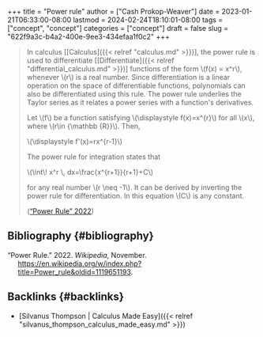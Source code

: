 +++
title = "Power rule"
author = ["Cash Prokop-Weaver"]
date = 2023-01-21T06:33:00-08:00
lastmod = 2024-02-24T18:10:01-08:00
tags = ["concept", "concept"]
categories = ["concept"]
draft = false
slug = "622f9a3c-b4a2-400e-9ee3-434efaa1f0c2"
+++

> In calculus [[Calculus]({{< relref "calculus.md" >}})], the power rule is used to differentiate [[Differentiate]({{< relref "differential_calculus.md" >}})] functions of the form \\(f(x) = x^r\\), whenever \\(r\\) is a real number. Since differentiation is a linear operation on the space of differentiable functions, polynomials can also be differentiated using this rule. The power rule underlies the Taylor series as it relates a power series with a function's derivatives.
>
> Let \\(f\\) be a function satisfying \\(\displaystyle f(x)=x^{r}\\) for all \\(x\\), where \\(r\in {\mathbb {R}}\\). Then,
>
> \\(\displaystyle f'(x)=rx^{r-1}\\)
>
> The power rule for integration states that
>
> \\(\int\\! x^r \\, dx=\frac{x^{r+1}}{r+1}+C\\)
>
> for any real number \\(r \neq -1\\). It can be derived by inverting the power rule for differentiation. In this equation \\(C\\) is any constant.
>
> (<a href="#citeproc_bib_item_1">“Power Rule” 2022</a>)


## Bibliography {#bibliography}

<style>.csl-entry{text-indent: -1.5em; margin-left: 1.5em;}</style><div class="csl-bib-body">
  <div class="csl-entry"><a id="citeproc_bib_item_1"></a>“Power Rule.” 2022. <i>Wikipedia</i>, November. <a href="https://en.wikipedia.org/w/index.php?title=Power_rule&oldid=1119651193">https://en.wikipedia.org/w/index.php?title=Power_rule&#38;oldid=1119651193</a>.</div>
</div>


## Backlinks {#backlinks}

-   [Silvanus Thompson | Calculus Made Easy]({{< relref "silvanus_thompson_calculus_made_easy.md" >}})
